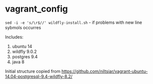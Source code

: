 # vagrant_config

`sed -i -e 's/\r$//' wildfly-install.sh` - if problems with new line sybmols occurres

Includes:
1. ubuntu 14
2. wildfly 9.0.2
3. postgres 9.4
4. java 8

Initial structure copied from https://github.com/niltsiar/vagrant-ubuntu-14.04-postgresql-9.4-wildfly-8.2/
